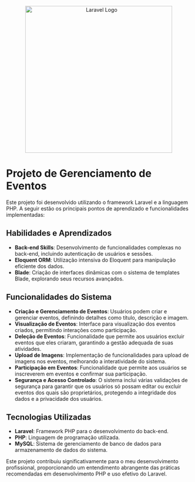 <p align="center"><a href="https://laravel.com" target="_blank"><img src="https://raw.githubusercontent.com/laravel/art/master/logo-lockup/5%20SVG/2%20CMYK/1%20Full%20Color/laravel-logolockup-cmyk-red.svg" width="400" alt="Laravel Logo"></a></p>


# Projeto de Gerenciamento de Eventos

Este projeto foi desenvolvido utilizando o framework Laravel e a linguagem PHP. A seguir estão os principais pontos de aprendizado e funcionalidades implementadas:

## Habilidades e Aprendizados
- **Back-end Skills**: Desenvolvimento de funcionalidades complexas no back-end, incluindo autenticação de usuários e sessões.
- **Eloquent ORM**: Utilização intensiva do Eloquent para manipulação eficiente dos dados.
- **Blade**: Criação de interfaces dinâmicas com o sistema de templates Blade, explorando seus recursos avançados.

## Funcionalidades do Sistema
- **Criação e Gerenciamento de Eventos**: Usuários podem criar e gerenciar eventos, definindo detalhes como título, descrição e imagem.
- **Visualização de Eventos**: Interface para visualização dos eventos criados, permitindo interações como participação.
- **Deleção de Eventos**: Funcionalidade que permite aos usuários excluir eventos que eles criaram, garantindo a gestão adequada de suas atividades.
- **Upload de Imagens**: Implementação de funcionalidades para upload de imagens nos eventos, melhorando a interatividade do sistema.
- **Participação em Eventos**: Funcionalidade que permite aos usuários se inscreverem em eventos e confirmar sua participação.
- **Segurança e Acesso Controlado**: O sistema inclui várias validações de segurança para garantir que os usuários só possam editar ou excluir eventos dos quais são proprietários, protegendo a integridade dos dados e a privacidade dos usuários.

## Tecnologias Utilizadas
- **Laravel**: Framework PHP para o desenvolvimento do back-end.
- **PHP**: Linguagem de programação utilizada.
- **MySQL**: Sistema de gerenciamento de banco de dados para armazenamento de dados do sistema.

Este projeto contribuiu significativamente para o meu desenvolvimento profissional, proporcionando um entendimento abrangente das práticas recomendadas em desenvolvimento PHP e uso efetivo do Laravel.
